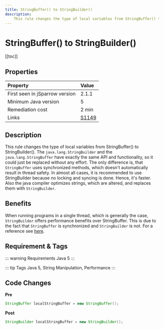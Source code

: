 ```yaml
---
title: StringBuffer() to StringBuilder()
description:
    This rule changes the type of local variables from StringBuffer() to StringBuilder().
---
```


# StringBuffer() to StringBuilder()

[[toc]]

## Properties

| Property                        | Value |
|:------------------------------- |:----- |
| First seen in jSparrow version  | 2.1.1 |
| Minimum Java version            | 5     |
| Remediation cost                | 2 min |
| Links                           | [S1149](https://sonarcloud.io/organizations/default/rules?open=squid%3AS1149&q=squid%3AS1149) |

## Description

This rule changes the type of local variables from StringBuffer() to StringBuilder(). The `java.lang.StringBuilder` and the `java.lang.StringBuffer` have exactly the same API and functionality, so it could just be replaced without any effort. The only difference is, that `StringBuffer` uses synchronized methods, which doesn't automatically result in thread safety. In almost all cases, it is recommended to use StringBuilder because no locking and syncing is done. Hence, it's faster. Also the java compiler optimizes strings, which are altered, and replaces them with `StringBuilder`. 

## Benefits

When running programs in a single thread, which is generally the case, `StringBuilder` offers performance benefits over StringBuffer. This is due to the fact that `StringBuffer` is synchronized and `StringBuilder` is not. For a reference see [here](https://docs.oracle.com/javase/8/docs/api/index.html?java/lang/StringBuilder.html).



## Requirement & Tags

::: warning Requirements
Java 5
:::

::: tip Tags
Java 5, String Manipulation, Performance
:::

## Code Changes

__Pre__
```java
StringBuffer localStringBuffer = new StringBuffer();
```

__Post__
```java
StringBuilder localStringBuffer = new StringBuilder();
```

